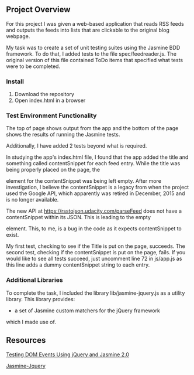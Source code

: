 ## Project Overview

For this project I was given a web-based application that reads RSS feeds and outputs the feeds into lists that are clickable to the original blog webpage.

My task was to create a set of unit testing suites using the Jasmine BDD framework. To do that, I added tests to the file spec/feedreader.js. The original version of this file contained ToDo items that specified what tests were to be completed.

### Install

1. Download the repository
2. Open index.html in a browser

### Test Environment Functionality

The top of page shows output from the app and the bottom of the page shows the results of running the Jasmine tests.

Additionally, I have added 2 tests beyond what is required.

In studying the app's index.html file, I found that the app added the title and something called contentSnippet for each feed entry. While the title was being properly placed on the page, the <p></p> element for the contentSnippet was being left empty. After more investigation, I believe the contentSnippet is a legacy from when the project used the Google API, which apparently was retired in December, 2015 and is no longer available.

The new API at https://rsstojson.udacity.com/parseFeed does not have a contentSnippet within its JSON. This is leading to the empty <p></p> element. This, to me, is a bug in the code as it expects contentSnippet to exist.

My first test, checking to see if the Title is put on the page, succeeds. The second test, checking if the contentSnippet is put on the page, fails. If you would like to see all tests succeed, just uncomment line 72 in js/app.js as this line adds a dummy contentSnippet string to each entry.


### Additional Libraries

To complete the task, I included the library lib/jasmine-jquery.js as a utility library. This library provides:

* a set of Jasmine custom matchers for the jQuery framework

which I made use of.


## Resources
[Testing DOM Events Using jQuery and Jasmine 2.0](http://www.htmlgoodies.com/beyond/javascript/js-ref/testing-dom-events-using-jquery-and-jasmine-2.0.html)

[Jasmine-Jquery](https://github.com/velesin/jasmine-jquery)

